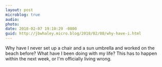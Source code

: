 ```yaml
---
layout: post
microblog: true
audio: 
photo: 
date: 2018-02-07 19:10:29 -0800
guid: http://jbwhaley.micro.blog/2018/02/08/why-have-i.html
---
```

Why have I never set up a chair and a sun umbrella and worked on the beach before? What have I been doing with my life? This has to happen within the next week, or I'm officially living wrong.
